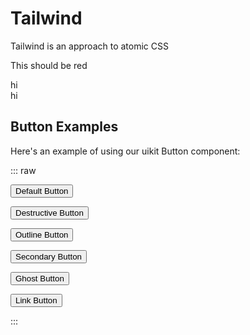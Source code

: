 # Tailwind

Tailwind is an approach to atomic CSS

<span class="text-red-400">This should be red</span>

<div class="bg-gray-400 w-[80px] rounded-lg p-3 px-4 m-2">
hi
</div>

<div class="bg-amber-500 w-[80px] rounded-lg p-3 px-4 m-2">
hi
</div>

## Button Examples

Here's an example of using our uikit Button component:

::: raw

<Button>Default Button</Button>

<Button variant="destructive">Destructive Button</Button>

<Button variant="outline">Outline Button</Button>

<Button variant="secondary">Secondary Button</Button>

<Button variant="ghost">Ghost Button</Button>

<Button variant="link">Link Button</Button>

:::
